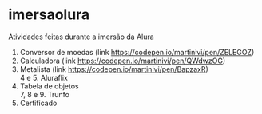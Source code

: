 # imersaolura
Atividades feitas durante a imersão da Alura

1. Conversor de moedas (link https://codepen.io/martinivi/pen/ZELEGOZ)
2. Calculadora (link https://codepen.io/martinivi/pen/QWdwzOG)
3. Metalista (link https://codepen.io/martinivi/pen/BapzaxR) <br>
4 e 5. Aluraflix <br>
6. Tabela de objetos <br>
7, 8 e 9. Trunfo <br>
10. Certificado
